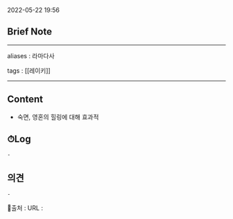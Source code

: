 2022-05-22 19:56
## Brief Note
---
aliases : 라마다사

tags : [[레이키]]

---

## Content
- 숙면, 영혼의 힐링에 대해 효과적

## ⏱Log
	-

## 의견
	-


📙출처 :
URL :